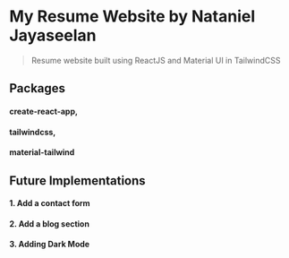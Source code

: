 # My Resume Website by Nataniel Jayaseelan

> Resume website built using ReactJS and Material UI in TailwindCSS

## Packages

#### create-react-app,

#### tailwindcss,

#### material-tailwind

## Future Implementations

#### 1. Add a contact form

#### 2. Add a blog section

#### 3. Adding Dark Mode
